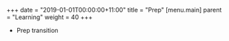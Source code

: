 +++
date = "2019-01-01T00:00:00+11:00"
title = "Prep"
 [menu.main]
   parent = "Learning"
   weight = 40
+++
* Prep transition
